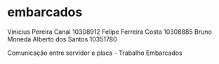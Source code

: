 # embarcados
Vinícius Pereira Canal 10308912
Felipe Ferreira Costa 10308885
Bruno Moneda Alberto dos Santos 10351780

Comunicação entre servidor e placa - Trabalho Embarcados
